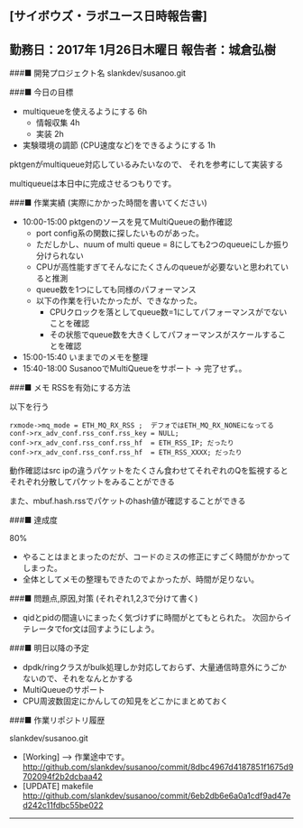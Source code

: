 

[サイボウズ・ラボユース日時報告書]
---------------------------------------------------------------------------
勤務日：2017年 1月26日木曜日
報告者：城倉弘樹
---------------------------------------------------------------------------
###■ 開発プロジェクト名
 slankdev/susanoo.git


###■ 今日の目標

 - multiqueueを使えるようにする 6h
     - 情報収集 4h
     - 実装 2h
 - 実験環境の調節 (CPU速度など)をできるようにする 1h


pktgenがmultiqueue対応しているみたいなので、
それを参考にして実装する

multiqueueは本日中に完成させるつもりです。


###■ 作業実績 (実際にかかった時間を書いてください)

 - 10:00-15:00 pktgenのソースを見てMultiQueueの動作確認
     - port config系の関数に探したいものがあった。
	 - ただしかし、nuum of multi queue = 8にしても2つのqueueにしか振り分けられない
	 - CPUが高性能すぎてそんなにたくさんのqueueが必要ないと思われていると推測
	 - queue数を1つにしても同様のパフォーマンス
	 - 以下の作業を行いたかったが、できなかった。
		 - CPUクロックを落としてqueue数=1にしてパフォーマンスがでないことを確認
		 - その状態でqueue数を大きくしてパフォーマンスがスケールすることを確認
 - 15:00-15:40 いままでのメモを整理
 - 15:40-18:00 SusanooでMultiQueueをサポート -> 完了せず。。


###■ メモ RSSを有効にする方法

以下を行う

```
rxmode->mq_mode = ETH_MQ_RX_RSS ;  デフォではETH_MQ_RX_NONEになってる
conf->rx_adv_conf.rss_conf.rss_key = NULL;
conf->rx_adv_conf.rss_conf.rss_hf  = ETH_RSS_IP; だったり
conf->rx_adv_conf.rss_conf.rss_hf  = ETH_RSS_XXXX; だったり
```

動作確認はsrc ipの違うパケットをたくさん食わせてそれぞれのQを監視すると
それぞれ分散してパケットをみることができる

また、mbuf.hash.rssでパケットのhash値が確認することができる


###■ 達成度

80%

 - やることはまとまったのだが、コードのミスの修正にすごく時間がかかってしまった。
 - 全体としてメモの整理もできたのでよかったが、時間が足りない。


###■ 問題点,原因,対策 (それぞれ1,2,3で分けて書く)

 - qidとpidの間違いにまったく気づけずに時間がとてもとられた。
   次回からイテレータでfor文は回すようにしよう。


###■ 明日以降の予定

 - dpdk/ringクラスがbulk処理しか対応しておらず、大量通信時意外にうごかないので、それをなんとかする
 - MultiQueueのサポート
 - CPU周波数固定にかんしての知見をどこかにまとめておく


###■ 作業リポジトリ履歴

slankdev/susanoo.git
 - [Working] --> 作業途中です。
   http://github.com/slankdev/susanoo/commit/8dbc4967d4187851f1675d9702094f2b2dcbaa42
 - [UPDATE] makefile
   http://github.com/slankdev/susanoo/commit/6eb2db6e6a0a1cdf9ad47ed242c11fdbc55be022


---------------------------------------------------------------------------
